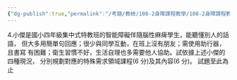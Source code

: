 ```yaml
---
{"dg-publish":true,"permalink":"/考題/教檢/108-2身障課程教學/108-2身障課程教學-第2大題第4題/","tags":["考題","題目","未完"]}
---
```


4.小傑是國小四年級集中式特教班的智能障礙伴隨腦性麻痺學生，能聽懂別人的話語，
但大多用簡單句回應；很少與同學互動，在班上沒有朋友；需使用助行器，且書寫
有困難；衛生習慣不好，生活自理也多需要他人協助。試依據上述小傑的四種現況，
分別規劃對應的特殊需求領域課程(6 分)及其內容(6 分)。
試題至此為止